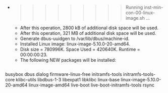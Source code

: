 * >>>>>>>>> Running inst-min-con-00-linux-image.sh ...
  * After this operation, 2800 kB of additional disk space will be used.
  * After this operation, 321 MB of additional disk space will be used.
  * Generate dbus-uuidgen to /var/lib/dbus/machine-id.
  * Installed Linux image: linux-image-5.10.0-20-amd64.
  * Disk size = 780996K. Space Used = 420640K. Runtime = 00:00:00:23.
  * The following NEW packages will be installed:
  ```bash
busybox dbus dialog firmware-linux-free initramfs-tools
initramfs-tools-core klibc-utils libdbus-1-3 libexpat1 libklibc
linux-base linux-image-5.10.0-20-amd64 linux-image-amd64 live-boot live-boot-initramfs-tools
rsync
  ```
